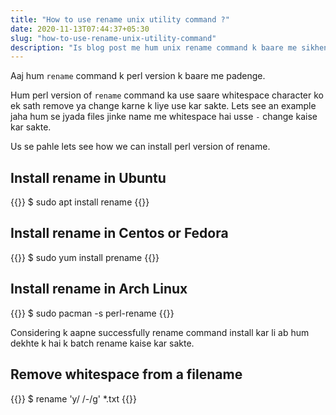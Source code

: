 ```yaml
---
title: "How to use rename unix utility command ?"
date: 2020-11-13T07:44:37+05:30
slug: "how-to-use-rename-unix-utility-command"
description: "Is blog post me hum unix rename command k baare me sikhenge."
---
```



Aaj hum `rename` command k perl version k baare me padenge.

Hum perl version of `rename` command ka use saare whitespace character ko ek
sath remove ya change karne k liye use kar sakte. Lets see an example jaha hum
se jyada files jinke name me whitespace hai usse `-` change kaise kar sakte.

Us se pahle lets see how we can install perl version of rename.

## Install rename in Ubuntu

{{<clicommand>}}
$ sudo apt install rename
{{</clicommand>}}


## Install rename in Centos or Fedora 

{{<clicommand>}}
$ sudo yum install prename
{{</clicommand>}}

## Install rename in Arch Linux 

{{<clicommand>}}
$ sudo pacman -s perl-rename
{{</clicommand>}}

Considering k aapne successfully rename command install kar li ab hum dekhte k
hai k batch rename kaise kar sakte.

## Remove whitespace from a filename

{{<clicommand>}}
$ rename 'y/ /-/g' *.txt
{{</clicommand>}}
